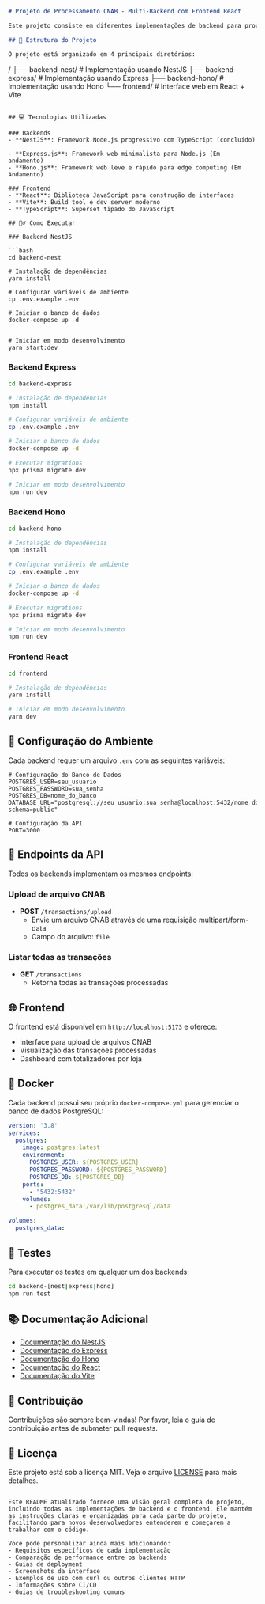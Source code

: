 

```markdown:README.md
# Projeto de Processamento CNAB - Multi-Backend com Frontend React

Este projeto consiste em diferentes implementações de backend para processamento de arquivos CNAB, acompanhado de uma interface web em React. O objetivo é demonstrar diferentes abordagens de desenvolvimento usando tecnologias modernas.

## 🚀 Estrutura do Projeto

O projeto está organizado em 4 principais diretórios:

```
/
├── backend-nest/     # Implementação usando NestJS
├── backend-express/  # Implementação usando Express
├── backend-hono/     # Implementação usando Hono
└── frontend/        # Interface web em React + Vite
```

## 💻 Tecnologias Utilizadas

### Backends
- **NestJS**: Framework Node.js progressivo com TypeScript (concluído)

- **Express.js**: Framework web minimalista para Node.js (Em andamento)
- **Hono.js**: Framework web leve e rápido para edge computing (Em Andamento)

### Frontend
- **React**: Biblioteca JavaScript para construção de interfaces
- **Vite**: Build tool e dev server moderno
- **TypeScript**: Superset tipado do JavaScript

## 🏃‍♂️ Como Executar

### Backend NestJS

```bash
cd backend-nest

# Instalação de dependências
yarn install

# Configurar variáveis de ambiente
cp .env.example .env

# Iniciar o banco de dados
docker-compose up -d


# Iniciar em modo desenvolvimento
yarn start:dev
```

### Backend Express

```bash
cd backend-express

# Instalação de dependências
npm install

# Configurar variáveis de ambiente
cp .env.example .env

# Iniciar o banco de dados
docker-compose up -d

# Executar migrations
npx prisma migrate dev

# Iniciar em modo desenvolvimento
npm run dev
```

### Backend Hono

```bash
cd backend-hono

# Instalação de dependências
npm install

# Configurar variáveis de ambiente
cp .env.example .env

# Iniciar o banco de dados
docker-compose up -d

# Executar migrations
npx prisma migrate dev

# Iniciar em modo desenvolvimento
npm run dev
```

### Frontend React

```bash
cd frontend

# Instalação de dependências
yarn install

# Iniciar em modo desenvolvimento
yarn dev
```

## 🔧 Configuração do Ambiente

Cada backend requer um arquivo `.env` com as seguintes variáveis:

```env
# Configuração do Banco de Dados
POSTGRES_USER=seu_usuario
POSTGRES_PASSWORD=sua_senha
POSTGRES_DB=nome_do_banco
DATABASE_URL="postgresql://seu_usuario:sua_senha@localhost:5432/nome_do_banco?schema=public"

# Configuração da API
PORT=3000
```

## 📝 Endpoints da API

Todos os backends implementam os mesmos endpoints:

### Upload de arquivo CNAB
- **POST** `/transactions/upload`
  - Envie um arquivo CNAB através de uma requisição multipart/form-data
  - Campo do arquivo: `file`

### Listar todas as transações
- **GET** `/transactions`
  - Retorna todas as transações processadas

## 🌐 Frontend

O frontend está disponível em `http://localhost:5173` e oferece:
- Interface para upload de arquivos CNAB
- Visualização das transações processadas
- Dashboard com totalizadores por loja

## 🐳 Docker

Cada backend possui seu próprio `docker-compose.yml` para gerenciar o banco de dados PostgreSQL:

```yaml
version: '3.8'
services:
  postgres:
    image: postgres:latest
    environment:
      POSTGRES_USER: ${POSTGRES_USER}
      POSTGRES_PASSWORD: ${POSTGRES_PASSWORD}
      POSTGRES_DB: ${POSTGRES_DB}
    ports:
      - "5432:5432"
    volumes:
      - postgres_data:/var/lib/postgresql/data

volumes:
  postgres_data:
```

## 🧪 Testes

Para executar os testes em qualquer um dos backends:

```bash
cd backend-[nest|express|hono]
npm run test
```

## 📚 Documentação Adicional

- [Documentação do NestJS](https://docs.nestjs.com/)
- [Documentação do Express](https://expressjs.com/)
- [Documentação do Hono](https://hono.dev/)
- [Documentação do React](https://react.dev/)
- [Documentação do Vite](https://vitejs.dev/)

## 🤝 Contribuição

Contribuições são sempre bem-vindas! Por favor, leia o guia de contribuição antes de submeter pull requests.

## 📄 Licença

Este projeto está sob a licença MIT. Veja o arquivo [LICENSE](LICENSE) para mais detalhes.
```

Este README atualizado fornece uma visão geral completa do projeto, incluindo todas as implementações de backend e o frontend. Ele mantém as instruções claras e organizadas para cada parte do projeto, facilitando para novos desenvolvedores entenderem e começarem a trabalhar com o código.

Você pode personalizar ainda mais adicionando:
- Requisitos específicos de cada implementação
- Comparação de performance entre os backends
- Guias de deployment
- Screenshots da interface
- Exemplos de uso com curl ou outros clientes HTTP
- Informações sobre CI/CD
- Guias de troubleshooting comuns
